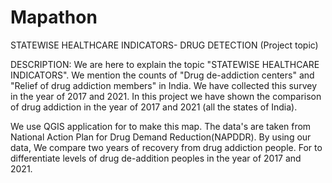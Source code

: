 # Mapathon
STATEWISE HEALTHCARE INDICATORS- DRUG DETECTION (Project topic)

DESCRIPTION:
We are here to explain the topic "STATEWISE HEALTHCARE INDICATORS". We mention the counts of "Drug de-addiction centers" and "Relief of drug addiction members" in India. We have collected this survey in the year of 2017 and 2021. In this project we have shown the comparison of drug addiction in the year of 2017 and 2021 (all the states of India).

We use QGIS application for to make this map. The data's are taken from National Action Plan for Drug Demand Reduction(NAPDDR). By using our data, We compare two years of recovery from drug addiction people. For to differentiate levels of drug de-addition peoples in the year of 2017 and 2021.
